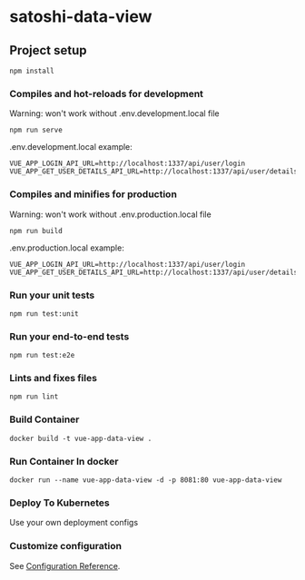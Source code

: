 # satoshi-data-view

## Project setup
```
npm install
```

### Compiles and hot-reloads for development
Warning: won't work without .env.development.local file
```
npm run serve
```
.env.development.local example:
```dotenv
VUE_APP_LOGIN_API_URL=http://localhost:1337/api/user/login
VUE_APP_GET_USER_DETAILS_API_URL=http://localhost:1337/api/user/details
```
### Compiles and minifies for production
Warning: won't work without .env.production.local file
```
npm run build
```
.env.production.local example:
```dotenv
VUE_APP_LOGIN_API_URL=http://localhost:1337/api/user/login
VUE_APP_GET_USER_DETAILS_API_URL=http://localhost:1337/api/user/details
```

### Run your unit tests
```
npm run test:unit
```

### Run your end-to-end tests
```
npm run test:e2e
```

### Lints and fixes files
```
npm run lint
```

### Build Container
```
docker build -t vue-app-data-view .
```

### Run Container In docker
```
docker run --name vue-app-data-view -d -p 8081:80 vue-app-data-view
```

### Deploy To Kubernetes
Use your own deployment configs


### Customize configuration
See [Configuration Reference](https://cli.vuejs.org/config/).
